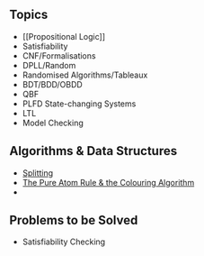 ## Topics
- [[Propositional Logic]]
- Satisfiability
- CNF/Formalisations
- DPLL/Random
- Randomised Algorithms/Tableaux
- BDT/BDD/OBDD
- QBF
- PLFD State-changing Systems
- LTL
- Model Checking

## Algorithms & Data Structures
- [Splitting](Splitting.md)
- [The Pure Atom Rule & the Colouring Algorithm](The%20Pure%20Atom%20Rule%20&%20the%20Colouring%20Algorithm.md)
- 

## Problems to be Solved
- Satisfiability Checking